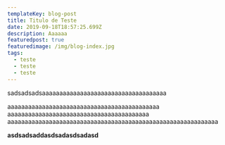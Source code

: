 ```yaml
---
templateKey: blog-post
title: Titulo de Teste
date: 2019-09-18T18:57:25.699Z
description: Aaaaaa
featuredpost: true
featuredimage: /img/blog-index.jpg
tags:
  - teste
  - teste
  - teste
---
```

sadsadsadsaaaaaaaaaaaaaaaaaaaaaaaaaaaaaaaaaaaa

 aaaaaaaaaaaaaaaaaaaaaaaaaaaaaaaaaaaaaaaaaaaa aaaaaaaaaaaaaaaaaaaaaaaaaaaaaaaaaaaaaaaaa aaaaaaaaaaaaaaaaaaaaaaaaaaaaaaaaaaaaaaaaaaaaaaaaaaaaaaaaaaaaa

**asdsadsaddasdsadasdsadasd**
